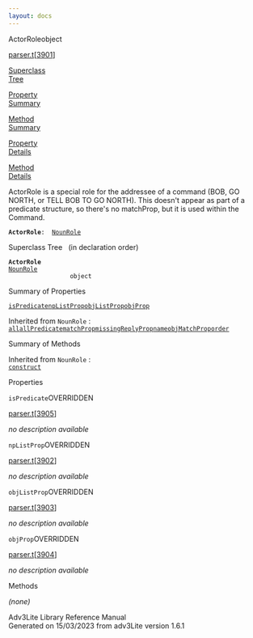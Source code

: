 ```yaml
---
layout: docs
---
```

<span class="title">ActorRole</span><span class="type">object</span>

[parser.t](../file/parser.t.html)\[[3901](../source/parser.t.html#3901)\]

[Superclass  
Tree](#_SuperClassTree_)

[Property  
Summary](#_PropSummary_)

[Method  
Summary](#_MethodSummary_)

[Property  
Details](#_Properties_)

[Method  
Details](#_Methods_)

<div class="fdesc">

ActorRole is a special role for the addressee of a command (BOB, GO
NORTH, or TELL BOB TO GO NORTH). This doesn't appear as part of a
predicate structure, so there's no matchProp, but it is used within the
Command.

**`ActorRole`**` :   `[`NounRole`](../object/NounRole.html)

</div>

<span id="_SuperClassTree_"></span>

<div class="mjhd">

<span class="hdln">Superclass Tree</span>   (in declaration order)

</div>

**`ActorRole`**  
[`NounRole`](../object/NounRole.html)  
`                 object`  
<span id="_PropSummary_"></span>

<div class="mjhd">

<span class="hdln">Summary of Properties</span>  

</div>

[`isPredicate`](#isPredicate)[`npListProp`](#npListProp)[`objListProp`](#objListProp)[`objProp`](#objProp)

Inherited from `NounRole` :  
[`all`](../object/NounRole.html#all)[`allPredicate`](../object/NounRole.html#allPredicate)[`matchProp`](../object/NounRole.html#matchProp)[`missingReplyProp`](../object/NounRole.html#missingReplyProp)[`name`](../object/NounRole.html#name)[`objMatchProp`](../object/NounRole.html#objMatchProp)[`order`](../object/NounRole.html#order)

<span id="_MethodSummary_"></span>

<div class="mjhd">

<span class="hdln">Summary of Methods</span>  

</div>



Inherited from `NounRole` :  
[`construct`](../object/NounRole.html#construct)

<span id="_Properties_"></span>

<div class="mjhd">

<span class="hdln">Properties</span>  

</div>

<span id="isPredicate"></span>

`isPredicate`<span class="rem">OVERRIDDEN</span>

[parser.t](../file/parser.t.html)\[[3905](../source/parser.t.html#3905)\]

<div class="desc">

*no description available*

</div>

<span id="npListProp"></span>

`npListProp`<span class="rem">OVERRIDDEN</span>

[parser.t](../file/parser.t.html)\[[3902](../source/parser.t.html#3902)\]

<div class="desc">

*no description available*

</div>

<span id="objListProp"></span>

`objListProp`<span class="rem">OVERRIDDEN</span>

[parser.t](../file/parser.t.html)\[[3903](../source/parser.t.html#3903)\]

<div class="desc">

*no description available*

</div>

<span id="objProp"></span>

`objProp`<span class="rem">OVERRIDDEN</span>

[parser.t](../file/parser.t.html)\[[3904](../source/parser.t.html#3904)\]

<div class="desc">

*no description available*

</div>

<span id="_Methods_"></span>

<div class="mjhd">

<span class="hdln">Methods</span>  

</div>

*(none)*

<div class="ftr">

Adv3Lite Library Reference Manual  
Generated on 15/03/2023 from adv3Lite version 1.6.1

</div>
